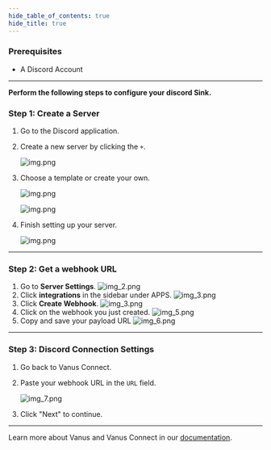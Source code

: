 ```yaml
--- 
hide_table_of_contents: true
hide_title: true
---
```


### Prerequisites

- A Discord Account

---

**Perform the following steps to configure your discord Sink.**

### Step 1: Create a Server

1. Go to the Discord application.

2. Create a new server by clicking the `+`.

    ![img.png](images/1.png)
3. Choose a template or create your own.

    ![img.png](images/2.png)

    ![img.png](images/2.1.png)

4. Finish setting up your server.

    ![img.png](images/2.2.png)

---

### Step 2: Get a webhook URL

1. Go to **Server Settings**.
    ![img_2.png](images/3.png)
2. Click **integrations** in the sidebar under APPS.
    ![img_3.png](images/4.png)
3. Click **Create Webhook**.
    ![img_3.png](images/4.1.png)
4. Click on the webhook you just created.
    ![img_5.png](images/5.png)
5. Copy and save your payload URL
    ![img_6.png](images/6.png)

---

### Step 3: Discord Connection Settings

1. Go back to Vanus Connect.
2. Paste your webhook URL in the `URL` field.

    ![img_7.png](images/source%20config.png)
3. Click "Next" to continue.

---

Learn more about Vanus and Vanus Connect in our [documentation](https://docs.vanus.ai).
